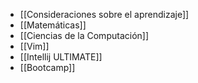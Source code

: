 - [[Consideraciones sobre el aprendizaje]]
- [[Matemáticas]]
- [[Ciencias de la Computación]]
- [[Vim]]
- [[Intellij ULTIMATE]]
- [[Bootcamp]]
